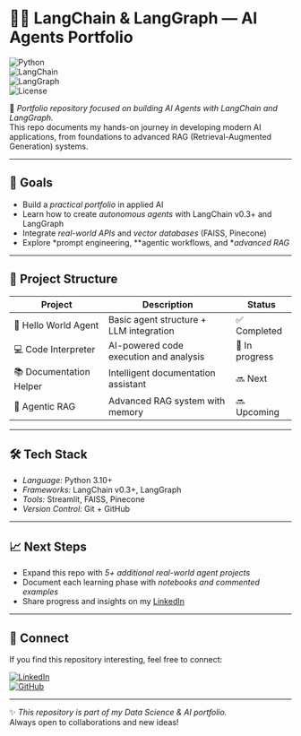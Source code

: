 # 🦜🔗 LangChain & LangGraph — AI Agents Portfolio  

![Python](https://img.shields.io/badge/Python-3.10+-blue.svg)  
![LangChain](https://img.shields.io/badge/Library-LangChain-yellow.svg)  
![LangGraph](https://img.shields.io/badge/Framework-LangGraph-purple.svg)  
![License](https://img.shields.io/badge/License-MIT-green.svg)  

📌 *Portfolio repository focused on building AI Agents with LangChain and LangGraph.*  
This repo documents my hands-on journey in developing modern AI applications, from foundations to advanced RAG (Retrieval-Augmented Generation) systems.  

---

## 🚀 Goals  

- Build a *practical portfolio* in applied AI  
- Learn how to create *autonomous agents* with LangChain v0.3+ and LangGraph  
- Integrate *real-world APIs* and *vector databases* (FAISS, Pinecone)  
- Explore *prompt engineering, **agentic workflows, and **advanced RAG*  

---

## 📂 Project Structure  

| Project | Description | Status |
|---------|-------------|--------|
| 👋 Hello World Agent | Basic agent structure + LLM integration | ✅ Completed |
| 💻 Code Interpreter | AI-powered code execution and analysis | 🔄 In progress |
| 📚 Documentation Helper | Intelligent documentation assistant | 🔜 Next |
| 🤖 Agentic RAG | Advanced RAG system with memory | 🔜 Upcoming |

---

## 🛠️ Tech Stack  

- *Language:* Python 3.10+  
- *Frameworks:* LangChain v0.3+, LangGraph  
- *Tools:* Streamlit, FAISS, Pinecone  
- *Version Control:* Git + GitHub  

---

## 📈 Next Steps  

- Expand this repo with *5+ additional real-world agent projects*  
- Document each learning phase with *notebooks and commented examples*  
- Share progress and insights on my [LinkedIn](https://www.linkedin.com/in/miguel-reis-10110b199/)  

---

## 🌟 Connect  

If you find this repository interesting, feel free to connect:  

[![LinkedIn](https://img.shields.io/badge/LinkedIn-0A66C2?style=for-the-badge&logo=linkedin&logoColor=white)](https://www.linkedin.com/in/miguel-reis-10110b199/)  
[![GitHub](https://img.shields.io/badge/GitHub-000?style=for-the-badge&logo=github&logoColor=white)](https://github.com/MiguelReisM)  

---

✨ *This repository is part of my Data Science & AI portfolio.*  
Always open to collaborations and new ideas!